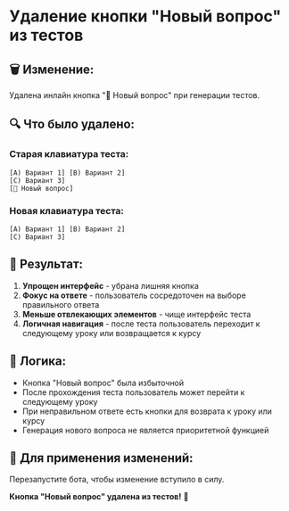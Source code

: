 # Удаление кнопки "Новый вопрос" из тестов

## 🗑️ **Изменение:**
Удалена инлайн кнопка "🔄 Новый вопрос" при генерации тестов.

## 🔍 **Что было удалено:**

### **Старая клавиатура теста:**
```
[A) Вариант 1] [B) Вариант 2]
[C) Вариант 3]
[🔄 Новый вопрос]
```

### **Новая клавиатура теста:**
```
[A) Вариант 1] [B) Вариант 2]
[C) Вариант 3]
```

## 🎯 **Результат:**

1. **Упрощен интерфейс** - убрана лишняя кнопка
2. **Фокус на ответе** - пользователь сосредоточен на выборе правильного ответа
3. **Меньше отвлекающих элементов** - чище интерфейс теста
4. **Логичная навигация** - после теста пользователь переходит к следующему уроку или возвращается к курсу

## 🔧 **Логика:**
- Кнопка "Новый вопрос" была избыточной
- После прохождения теста пользователь может перейти к следующему уроку
- При неправильном ответе есть кнопки для возврата к уроку или курсу
- Генерация нового вопроса не является приоритетной функцией

## 🚀 **Для применения изменений:**
Перезапустите бота, чтобы изменение вступило в силу.

**Кнопка "Новый вопрос" удалена из тестов!** 🎉
